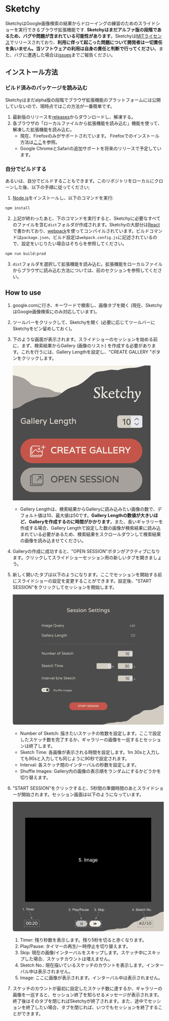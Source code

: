 # Sketchy
SketchyはGoogle画像検索の結果からドローイングの練習のためのスライドショーを実行できるブラウザ拡張機能です.
**Sketchyはまだアルファ版の段階であるため、バグや問題が含まれている可能性があります**。Sketchyは[MITライセンス](https://mit-license.org/)でリリースされており、**利用に伴って起こった問題について開発者は一切責任を負いません。当ソフトウェアの利用は自身の責任と判断で行ってください**。また、バグに遭遇した場合は[issues](https://github.com/ktoshima/sketchy/issues)までご報告ください。

## インストール方法
### ビルド済みのパッケージを読み込む
Sketchyはまだalpha版の段階でブラウザ拡張機能のプラットフォームには公開していないので、現時点ではこの方法が一番簡単です。
1. 最新版のリリースを[releases](https://github.com/ktoshima/sketchy/releases)からダウンロードし、解凍する。
2. 各ブラウザの「ローカルファイルから拡張機能を読み込む」機能を使って、解凍した拡張機能を読み込む。
	- 現在、Firefoxのみがサポートされています。 Firefoxでのインストール方法は[ここ](https://developer.mozilla.org/en-US/docs/Mozilla/Add-ons/WebExtensions/Your_first_WebExtension#installing)を参照。
	- Google ChromeとSafariの追加サポートを将来のリリースで予定しています。
### 自分でビルドする
あるいは、自分でビルドすることもできます。このリポジトリをローカルにクローンした後、以下の手順に従ってください;
1. [Node.js](https://nodejs.org/ "nodejs.org")をインストールし、以下のコマンドを実行:
```bash
npm install
```
2. 上記が終わったあと、下のコマンドを実行すると、Sketchyに必要なすべてのファイルを含む`dist`フォルダが作成されます。Sketchyの大部分は[React](https://react.dev/ "react.dev")で書かれており、[webpack](https://webpack.js.org/ "webpack.js.org")を使ってコンパイルされています。ビルドコマンドは`package.json`、ビルド設定は`webpack.config.js`に記述されているので、設定をいじりたい場合はそちらを参照してください。
```bash
npm run build:prod
```

3. `dist`フォルダを選択して拡張機能を読み込む。拡張機能をローカルファイルからブラウザに読み込む方法については、前のセクションを参照してください。

## How to use
1. google.comに行き、キーワードで検索し、画像タブを開く (現在、SketchyはGoogle画像検索にのみ対応しています)。
2. ツールバーをクリックして、Sketchyを開く (必要に応じてツールバーにSketchyをピン留めしておく)。
3. 下のような画面が表示されます。スライドショーのセッションを始める前に、まず、検索結果からGallery (画像のリスト) を作成する必要があります。これを行うには、Gallery Lengthを設定し、"CREATE GALLERY "ボタンをクリックします。

	![popup](popup.png "popup screen")

	- Gallery Lengthは、検索結果からGalleryに読み込みたい画像の数で、デフォルト値は10、最大値は50です。**Gallery Lengthの数値が大きいほど、Galleryを作成するのに時間がかかります**。また、長いギャラリーを作成する場合、Gallery Lengthで設定した数の画像が検索結果に読み込まれている必要があるため、検索結果をスクロールダウンして検索結果の画像を読み込ませてください。
4. Galleryの作成に成功すると、"OPEN SESSION"ボタンがアクティブになります。クリックしてスライドショーセッション用の新しいタブを開きましょう。
5. 新しく開いたタブは以下のようになります。ここでセッションを開始する前にスライドショーの設定を変更することができます。設定後、"START SESSION"をクリックしてセッションを開始します。

	![session-settings](session-settings.png "Session settings")

	- Number of Sketch: 描きたいスケッチの枚数を設定します。ここで設定したスケッチ数を完了するか、ギャラリーの画像を一巡するとセッションは終了します。
	- Sketch Time: 各画像が表示される時間を設定します。1m 30sと入力しても90sと入力しても同じように90秒で設定されます。
	- Interval: 各スケッチ間のインターバルの秒数を設定します。
	- Shuffle Images: Gallery内の画像の表示順をランダムにするかどうかを切り替えます。

6. "START SESSION"をクリックすると、5秒間の準備時間のあとスライドショーが開始されます。セッション画面は以下のようになっています。

	![session](session.png "Session")

	1. Timer: 残り秒数を表示します。残り5秒を切ると赤くなります。
	2. Play/Pause: タイマーの再生/一時停止を切り替えます。
	3. Skip: 現在の画像/インターバルをスキップします。スケッチ中にスキップした場合、スケッチカウントは増えません。
	4. Sketch No.: 現在描いているスケッチのカウントを表示します。インターバル中は表示されません。
	5. Image: ここに画像が表示されます。インターバル中は表示されません。

7. スケッチのカウントが最初に設定したスケッチ数に達するか、ギャラリーの画像を一巡すると、セッション終了を知らせるメッセージが表示されます。終了後はそのタブを閉じればSketchyが終了されます。また、途中でセッションを終了したい場合、タブを閉じれば、いつでもセッションを終了することができます。
